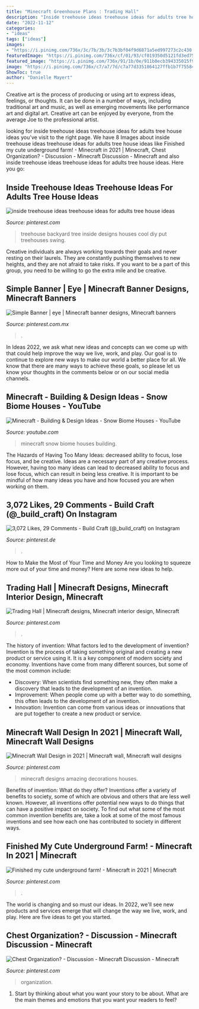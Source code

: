 ```yaml
---
title: "Minecraft Greenhouse Plans : Trading Hall"
description: "Inside treehouse ideas treehouse ideas for adults tree house ideas"
date: "2022-11-12"
categories:
- "ideas"
tags: ["ideas"]
images:
- "https://i.pinimg.com/736x/3c/7b/3b/3c7b3bf04f9d6871a5ed997273c2c430.jpg"
featuredImage: "https://i.pinimg.com/736x/cf/01/93/cf019350d5121fd3ed75ef1c3e946d0a.jpg"
featured_image: "https://i.pinimg.com/736x/91/1b/0e/911b0ecb394335015f97e1ea79a9d043.jpg"
image: "https://i.pinimg.com/736x/c7/a7/7d/c7a77d3351864127ffb1b7f755846de7.jpg"
ShowToc: true
author: "Danielle Mayert"
---
```



Creative art is the process of producing or using art to express ideas, feelings, or thoughts. It can be done in a number of ways, including traditional art and music, as well as emerging movements like performance art and digital art. Creative art can be enjoyed by everyone, from the average Joe to the professional artist.

	

		
looking for inside treehouse ideas treehouse ideas for adults tree house ideas you've visit to the right page. We have 8 Images about inside treehouse ideas treehouse ideas for adults tree house ideas like Finished my cute underground farm! - Minecraft in 2021 | Minecraft, Chest Organization? - Discussion - Minecraft Discussion - Minecraft and also inside treehouse ideas treehouse ideas for adults tree house ideas. Here you go:
		
    
## Inside Treehouse Ideas Treehouse Ideas For Adults Tree House Ideas

<img loading=lazy src="https://i.pinimg.com/736x/38/77/34/387734ae06441ce3339c417ee88bd9cf.jpg" onerror="this.onerror=null;this.src='https://tse1.mm.bing.net/th?id=OIP.VKfjQgnXiq8THScRbHsrbAHaLD&amp;pid=15.1';" alt="inside treehouse ideas treehouse ideas for adults tree house ideas">

_Source: pinterest.com_

>treehouse backyard tree inside designs houses cool diy put treehouses swing. 

	

Creative individuals are always working towards their goals and never resting on their laurels. They are constantly pushing themselves to new heights, and they are not afraid to take risks. If you want to be a part of this group, you need to be willing to go the extra mile and be creative.

    
## Simple Banner | Eye | Minecraft Banner Designs, Minecraft Banners

<img loading=lazy src="https://i.pinimg.com/736x/c7/a7/7d/c7a77d3351864127ffb1b7f755846de7.jpg" onerror="this.onerror=null;this.src='https://tse2.mm.bing.net/th?id=OIP.G-s4-bP0T2s_m01B_V8xuAHaGJ&amp;pid=15.1';" alt="Simple Banner | eye | Minecraft banner designs, Minecraft banners">

_Source: pinterest.com.mx_

>. 

	

In Ideas 2022, we ask what new ideas and concepts can we come up with that could help improve the way we live, work, and play. Our goal is to continue to explore new ways to make our world a better place for all. We know that there are many ways to achieve these goals, so please let us know your thoughts in the comments below or on our social media channels.

    
## Minecraft - Building &amp; Design Ideas - Snow Biome Houses - YouTube

<img loading=lazy src="http://i1.ytimg.com/vi/TjPPSEnTTww/maxresdefault.jpg" onerror="this.onerror=null;this.src='https://tse1.mm.bing.net/th?id=OIP.6M0FXEToaXIQy10h5WZVPAHaEK&amp;pid=15.1';" alt="Minecraft - Building &amp; Design Ideas - Snow Biome Houses - YouTube">

_Source: youtube.com_

>minecraft snow biome houses building. 

	

The Hazards of Having Too Many Ideas: decreased ability to focus, lose focus, and be creative.
Ideas are a necessary part of any creative process. However, having too many ideas can lead to decreased ability to focus and lose focus, which can result in being less creative. It is important to be mindful of how many ideas you have and how focused you are when working on them.

    
## 3,072 Likes, 29 Comments - Build Craft (@_build_craft) On Instagram

<img loading=lazy src="https://i.pinimg.com/736x/a4/55/cb/a455cb82ba7aae4b85d8338394d7efa2.jpg" onerror="this.onerror=null;this.src='https://tse4.mm.bing.net/th?id=OIP.JFN1uK_RgUfZ9fgthwyGgwHaHa&amp;pid=15.1';" alt="3,072 Likes, 29 Comments - Build Craft (@_build_craft) on Instagram">

_Source: pinterest.de_

>. 

	

How to Make the Most of Your Time and Money
Are you looking to squeeze more out of your time and money? Here are some new ideas to help.

    
## Trading Hall | Minecraft Designs, Minecraft Interior Design, Minecraft

<img loading=lazy src="https://i.pinimg.com/736x/3c/7b/3b/3c7b3bf04f9d6871a5ed997273c2c430.jpg" onerror="this.onerror=null;this.src='https://tse4.mm.bing.net/th?id=OIP.eI_z16sGIYPwPUXDMuC9xwHaD7&amp;pid=15.1';" alt="Trading Hall | Minecraft designs, Minecraft interior design, Minecraft">

_Source: pinterest.com_

>. 

	

The history of invention: What factors led to the development of invention?
Invention is the process of taking something original and creating a new product or service using it. It is a key component of modern society and economy. Inventions have come from many different sources, but some of the most common include: 
- Discovery: When scientists find something new, they often make a discovery that leads to the development of an invention. 
- Improvement: When people come up with a better way to do something, this often leads to the development of an invention. 
- Innovation: Invention can come from various ideas or innovations that are put together to create a new product or service.

    
## Minecraft Wall Design In 2021 | Minecraft Wall, Minecraft Wall Designs

<img loading=lazy src="https://i.pinimg.com/736x/cf/01/93/cf019350d5121fd3ed75ef1c3e946d0a.jpg" onerror="this.onerror=null;this.src='https://tse3.mm.bing.net/th?id=OIP.MxpuV1huctZMcF7Mw-8UGwHaHa&amp;pid=15.1';" alt="Minecraft Wall Design in 2021 | Minecraft wall, Minecraft wall designs">

_Source: pinterest.com_

>minecraft designs amazing decorations houses. 

	

Benefits of invention: What do they offer?
Inventions offer a variety of benefits to society, some of which are obvious and others that are less well known. However, all inventions offer potential new ways to do things that can have a positive impact on society. To find out what some of the most common invention benefits are, take a look at some of the most famous inventions and see how each one has contributed to society in different ways.

    
## Finished My Cute Underground Farm! - Minecraft In 2021 | Minecraft

<img loading=lazy src="https://i.pinimg.com/736x/91/1b/0e/911b0ecb394335015f97e1ea79a9d043.jpg" onerror="this.onerror=null;this.src='https://tse2.mm.bing.net/th?id=OIP.EL7T1TtgMfO2maq9fgvABwHaD7&amp;pid=15.1';" alt="Finished my cute underground farm! - Minecraft in 2021 | Minecraft">

_Source: pinterest.com_

>. 

	

The world is changing and so must our ideas. In 2022, we'll see new products and services emerge that will change the way we live, work, and play. Here are five ideas to get you started.

    
## Chest Organization? - Discussion - Minecraft Discussion - Minecraft

<img loading=lazy src="https://i.pinimg.com/736x/62/3c/4e/623c4e8478b1abedc18052896a6e63f6--storage-room-discussion.jpg" onerror="this.onerror=null;this.src='https://tse3.mm.bing.net/th?id=OIP.wyGRmtZnCjPH8mFMpqMdaQHaD7&amp;pid=15.1';" alt="Chest Organization? - Discussion - Minecraft Discussion - Minecraft">

_Source: pinterest.com_

>organization. 

	

1. Start by thinking about what you want your story to be about. What are the main themes and emotions that you want your readers to feel?

